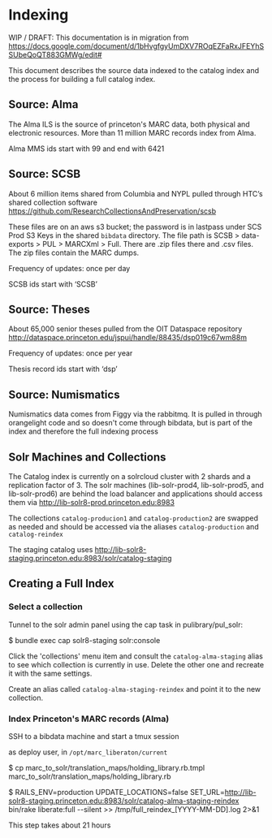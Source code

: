 # Indexing

WIP / DRAFT: This documentation is in migration from https://docs.google.com/document/d/1bHvgfgyUmDXV7ROqEZFaRxJFEYhSSUbeQoQT883GMWg/edit#

This document describes the source data indexed to the catalog index and the process for building a full catalog index.

## Source: Alma
The Alma ILS is the source of princeton's MARC data, both physical and electronic resources. More than 11 million MARC records index from Alma.

Alma MMS ids start with 99 and end with 6421

## Source: SCSB
About 6 million items shared from Columbia and NYPL pulled through HTC’s shared collection software https://github.com/ResearchCollectionsAndPreservation/scsb

These files are on an aws s3 bucket; the password is in lastpass under SCS Prod S3 Keys in the shared `bibdata` directory. The file path is SCSB > data-exports > PUL > MARCXml > Full. There are .zip files there and .csv files. The zip files contain the MARC dumps.

Frequency of updates: once per day

SCSB ids start with ‘SCSB’

## Source: Theses
About 65,000 senior theses pulled from the OIT Dataspace repository http://dataspace.princeton.edu/jspui/handle/88435/dsp019c67wm88m

Frequency of updates: once per year

Thesis record ids start with ‘dsp’

## Source: Numismatics
Numismatics data comes from Figgy via the rabbitmq. It is pulled in through orangelight code and so doesn't come through bibdata, but is part of the index and therefore the full indexing process

## Solr Machines and Collections

The Catalog index is currently on a solrcloud cluster with 2 shards and a replication factor of 3. The solr machines (lib-solr-prod4, lib-solr-prod5, and lib-solr-prod6) are behind the load balancer and applications should access them via http://lib-solr8-prod.princeton.edu:8983

The collections `catalog-producion1` and `catalog-production2` are swapped as needed and should be accessed via the aliases `catalog-production` and `catalog-reindex`

The staging catalog uses http://lib-solr8-staging.princeton.edu:8983/solr/catalog-staging

## Creating a Full Index

### Select a collection

Tunnel to the solr admin panel using the cap task in pulibrary/pul_solr:

$ bundle exec cap solr8-staging solr:console

Click the 'collections' menu item and consult the `catalog-alma-staging` alias to see which collection is currently in use. Delete the other one and recreate it with the same settings.

Create an alias called `catalog-alma-staging-reindex` and point it to the new collection.

### Index Princeton's MARC records (Alma)

SSH to a bibdata machine and start a tmux session

as deploy user, in `/opt/marc_liberaton/current`

$ cp marc_to_solr/translation_maps/holding_library.rb.tmpl marc_to_solr/translation_maps/holding_library.rb

$ RAILS_ENV=production UPDATE_LOCATIONS=false SET_URL=http://lib-solr8-staging.princeton.edu:8983/solr/catalog-alma-staging-reindex bin/rake liberate:full --silent >> /tmp/full_reindex_[YYYY-MM-DD].log 2>&1

This step takes about 21 hours

